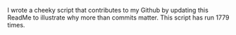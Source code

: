 I wrote a cheeky script that contributes to my Github by updating this ReadMe to illustrate why more than commits matter. This script has run 1779 times.